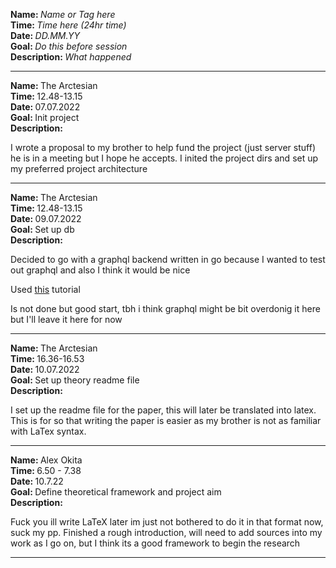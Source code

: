 <strong>Name: </strong><em>Name or Tag here</em>
<br>
<strong>Time: </strong> <em>Time here (24hr time)</em>
<br>
<strong>Date: </strong> <em>DD.MM.YY</em>
<br>
<strong>Goal: </strong> <em>Do this before session </em>
<br>
<strong>Description: </strong> <em>What happened</em>

<hr>

<strong>Name: </strong> The Arctesian
<br>
<strong>Time: </strong> 12.48-13.15
<br>
<strong>Date: </strong> 07.07.2022
<br>
<strong>Goal: </strong> Init project
<br>
<strong>Description: </strong>

I wrote a proposal to my brother to help fund the project (just server stuff) he is in a meeting but I hope he accepts. I inited the project dirs and set up my preferred project architecture

<hr>


<strong>Name: </strong> The Arctesian
<br>
<strong>Time: </strong> 12.48-13.15
<br>
<strong>Date: </strong> 09.07.2022
<br>
<strong>Goal: </strong> Set up db
<br>
<strong>Description: </strong>

Decided to go with a graphql backend written in go because I wanted to test out graphql and also I think it would be nice

Used [this](https://www.youtube.com/watch?v=AlLBG6HrE7E) tutorial

Is not done but good start, tbh i think graphql might be bit overdonig it here but I'll leave it here for now
<hr>


<strong>Name: </strong> The Arctesian
<br>
<strong>Time: </strong> 16.36-16.53
<br>
<strong>Date: </strong> 10.07.2022
<br>
<strong>Goal: </strong> Set up theory readme file
<br>
<strong>Description: </strong>

I set up the readme file for the paper, this will later be translated into latex. This is for so that writing the paper is easier as my brother is not as familiar with LaTex syntax.

<hr>

<strong>Name: </strong> Alex Okita
<br>
<strong>Time: </strong> 6.50 - 7.38
<br>
<strong>Date: </strong> 10.7.22
<br>
<strong>Goal: </strong> Define theoretical framework and project aim 
<br>
<strong>Description: </strong>

Fuck you ill write LaTeX later im just not bothered to do it in that format now, suck my pp. Finished a rough introduction, will need to add sources into my work as I go on, but I think its a good framework to begin the research

<hr>


